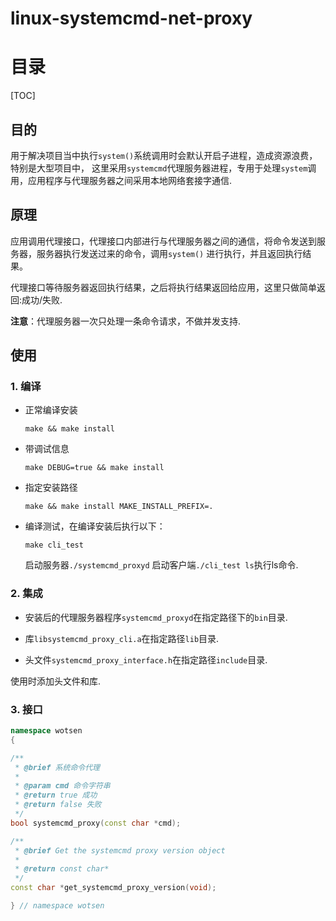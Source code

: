 # linux-systemcmd-net-proxy

# 目录

[TOC]

## 目的

用于解决项目当中执行`system()`系统调用时会默认开启子进程，造成资源浪费，特别是大型项目中，
这里采用`systemcmd`代理服务器进程，专用于处理`system`调用，应用程序与代理服务器之间采用本地网络套接字通信.

## 原理

应用调用代理接口，代理接口内部进行与代理服务器之间的通信，将命令发送到服务器，服务器执行发送过来的命令，调用`system()`
进行执行，并且返回执行结果。

代理接口等待服务器返回执行结果，之后将执行结果返回给应用，这里只做简单返回:成功/失败.

**注意**：代理服务器一次只处理一条命令请求，不做并发支持.

## 使用

### 1. 编译

- 正常编译安装
  
  ```shell
  make && make install
  ```

- 带调试信息
  
  ```shell
  make DEBUG=true && make install
  ```

- 指定安装路径
  
  ```shell
  make && make install MAKE_INSTALL_PREFIX=.
  ```

- 编译测试，在编译安装后执行以下：
  
  ```shell
  make cli_test
  ```

  启动服务器`./systemcmd_proxyd`
  启动客户端`./cli_test ls`执行ls命令.

### 2. 集成

- 安装后的代理服务器程序`systemcmd_proxyd`在指定路径下的`bin`目录.

- 库`libsystemcmd_proxy_cli.a`在指定路径`lib`目录.

- 头文件`systemcmd_proxy_interface.h`在指定路径`include`目录.

使用时添加头文件和库.

### 3. 接口

```cpp
namespace wotsen
{

/**
 * @brief 系统命令代理
 *
 * @param cmd 命令字符串
 * @return true 成功
 * @return false 失败
 */
bool systemcmd_proxy(const char *cmd);

/**
 * @brief Get the systemcmd proxy version object
 *
 * @return const char*
 */
const char *get_systemcmd_proxy_version(void);

} // namespace wotsen
```
